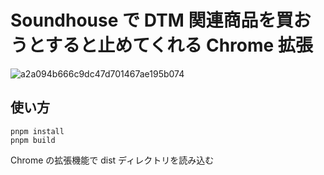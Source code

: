 # Soundhouse で DTM 関連商品を買おうとすると止めてくれる Chrome 拡張

![a2a094b666c9dc47d701467ae195b074](https://user-images.githubusercontent.com/5090244/158006432-127fddfc-44b9-44ed-a527-38b8f9b2bace.gif)


## 使い方

```
pnpm install
pnpm build
```

Chrome の拡張機能で dist ディレクトリを読み込む

